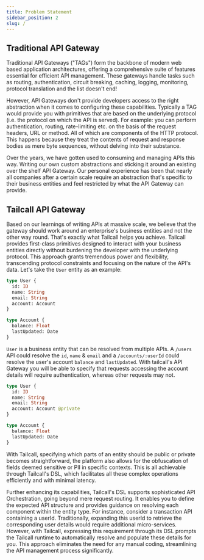```yaml
---
title: Problem Statement
sidebar_position: 2
slug: /
---
```


## Traditional API Gateway

Traditional API Gateways ("TAGs") form the backbone of modern web based application architectures, offering a comprehensive suite of features essential for efficient API management. These gateways handle tasks such as routing, authentication, circuit breaking, caching, logging, monitoring, protocol translation and the list doesn't end!

However, API Gateways don't provide developers access to the right abstraction when it comes to configuring these capabilities. Typically a TAG would provide you with primitives that are based on the underlying protocol (i.e. the protocol on which the API is served). For example: you can perform authentication, routing, rate-limiting etc. on the basis of the request headers, URL or method. All of which are components of the HTTP protocol. This happens because they treat the contents of request and response bodies as mere byte sequences, without delving into their substance.

Over the years, we have gotten used to consuming and managing APIs this way. Writing our own custom abstractions and sticking it around an existing over the shelf API Gateway. Our personal experience has been that nearly all companies after a certain scale require an abstraction that's specific to their business entities and feel restricted by what the API Gateway can provide.

## Tailcall API Gateway

Based on our learnings of writing APIs at massive scale, we believe that the gateway should work around an enterprise's business entities and not the other way round. That's exactly what Tailcall helps you achieve.
Tailcall provides first-class primitives designed to interact with your business entities directly without burdening the developer with the underlying protocol. This approach grants tremendous power and flexibility, transcending protocol constraints and focusing on the nature of the API's data. Let's take the `User` entity as an example:

```graphql
type User {
  id: ID
  name: String
  email: String
  account: Account
}

type Account {
  balance: Float
  lastUpdated: Date
}
```

`User` is a business entity that can be resolved from multiple APIs. A `/users` API could resolve the `id`, `name` & `email` and a `/accounts/:userId` could resolve the user's account `balance` and `lastUpdated`. With tailcall's API Gateway you will be able to specify that requests accessing the account details will require authentication, whereas other requests may not.

```graphql
type User {
  id: ID
  name: String
  email: String
  account: Account @private
}

type Account {
  balance: Float
  lastUpdated: Date
}
```

With Tailcall, specifying which parts of an entity should be public or private becomes straightforward, the platform also allows for the obfuscation of fields deemed sensitive or PII in specific contexts. This is all achievable through Tailcall's DSL, which facilitates all these complex operations efficiently and with minimal latency.

Further enhancing its capabilities, Tailcall's DSL supports sophisticated API Orchestration, going beyond mere request routing. It enables you to define the expected API structure and provides guidance on resolving each component within the entity type. For instance, consider a transaction API containing a userId. Traditionally, expanding this userId to retrieve the corresponding user details would require additional micro-services. However, with Tailcall, expressing this requirement through its DSL prompts the Tailcall runtime to automatically resolve and populate these details for you. This approach eliminates the need for any manual coding, streamlining the API management process significantly.
